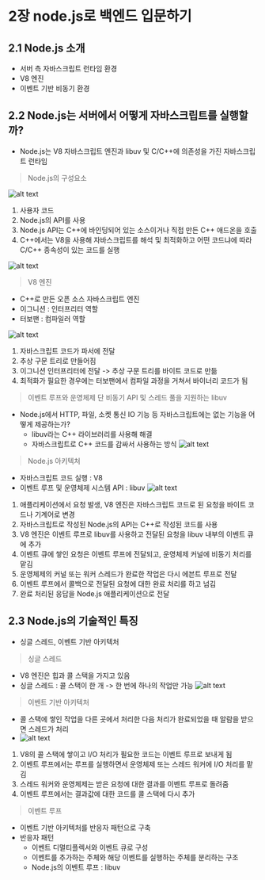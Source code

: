 # 2장 node.js로 백엔드 입문하기

## 2.1 Node.js 소개

- 서버 측 자바스크립트 런타임 환경
- V8 엔진
- 이벤트 기반 비동기 환경

## 2.2 Node.js는 서버에서 어떻게 자바스크립트를 실행할까?

- Node.js는 V8 자바스크립트 엔진과 libuv 및 C/C++에 의존성을 가진 자바스크립트 런타임

> Node.js의 구성요소

![alt text](image.png)

1. 사용자 코드
2. Node.js의 API를 사용
3. Node.js API는 C++에 바인딩되어 있는 소스이거나 직접 만든 C++ 애드온을 호출
4. C++에서는 V8을 사용해 자바스크립트를 해석 및 최적화하고 어떤 코드냐에 따라 C/C++ 종속성이 있는 코드를 실행

![alt text](image-1.png)

> V8 엔진

- C++로 만든 오픈 소스 자바스크립트 엔진
- 이그니션 : 인터프리터 역할
- 터보팬 : 컴파일러 역할

![alt text](image-2.png)

1. 자바스크립트 코드가 파서에 전달
2. 추상 구문 트리로 만들어짐
3. 이그니션 인터프리터에 전달 -> 추상 구문 트리를 바이트 코드로 만듦
4. 최적화가 필요한 경우에는 터보팬에서 컴파일 과정을 거쳐서 바이너리 코드가 됨

> 이벤트 루프와 운영체제 단 비동기 API 및 스레드 풀을 지원하는 libuv

- Node.js에서 HTTP, 파일, 소켓 통신 IO 기능 등 자바스크립트에는 없는 기능을 어떻게 제공하는가?
  - libuv라는 C++ 라이브러리를 사용해 해결
  - 자바스크립트로 C++ 코드를 감싸서 사용하는 방식
    ![alt text](image-3.png)

> Node.js 아키텍처

- 자바스크립트 코드 실행 : V8
- 이벤트 루프 및 운영체제 시스템 API : libuv
  ![alt text](image-4.png)

1. 애플리케이션에서 요청 발생, V8 엔진은 자바스크립트 코드로 된 요청을 바이트 코드나 기계어로 변경
2. 자바스크립트로 작성된 Node.js의 API는 C++로 작성된 코드를 사용
3. V8 엔진은 이벤트 루프로 libuv를 사용하고 전달된 요청을 libuv 내부의 이벤트 큐에 추가
4. 이벤트 큐에 쌓인 요청은 이벤트 루프에 전달되고, 운영체제 커널에 비동기 처리를 맡김
5. 운영체제의 커널 또는 워커 스레드가 완료한 작업은 다시 에븐트 루프로 전달
6. 이벤트 루프에서 콜백으로 전달된 요청에 대한 완료 처리를 하고 넘김
7. 완료 처리된 응답을 Node.js 애플리케이션으로 전달

## 2.3 Node.js의 기술적인 특징

- 싱글 스레드, 이벤트 기반 아키텍처

> 싱글 스레드

- V8 엔진은 힙과 콜 스택을 가지고 있음
- 싱글 스레드 : 콜 스택이 한 개 -> 한 번에 하나의 작업만 가능
  ![alt text](image-5.png)

> 이벤트 기반 아키텍처

- 콜 스택에 쌓인 작업을 다른 곳에서 처리한 다음 처리가 완료되었을 때 알람을 받으면 스레드가 처리
- ![alt text](image-6.png)

1. V8의 콜 스택에 쌓이고 I/O 처리가 필요한 코드는 이벤트 루프로 보내게 됨
2. 이벤트 루프에서는 루프를 실행하면서 운영체제 또는 스레드 워커에 I/O 처리를 맡김
3. 스레드 워커와 운영체제는 받은 요청에 대한 결과를 이벤트 루프로 돌려줌
4. 이벤트 루프에서는 결과값에 대한 코드를 콜 스택에 다시 추가

> 이벤트 루프

- 이벤트 기반 아키텍처를 반응자 패턴으로 구축
- 반응자 패턴
  - 이벤트 디멀티플렉서와 이벤트 큐로 구성
  - 이벤트를 추가하는 주체와 해당 이벤트를 실행하는 주체를 분리하는 구조
  - Node.js의 이벤트 루프 : libuv
